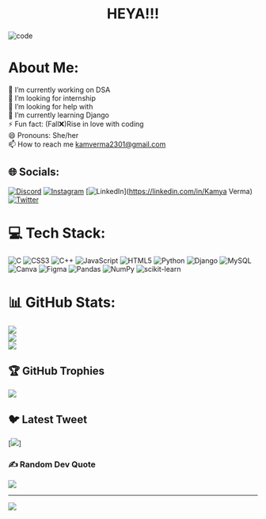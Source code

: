   <h1 align="center">HEYA!!! </h1>
  
![code](https://user-images.githubusercontent.com/85511676/122277978-1be8ea00-cf04-11eb-9bca-e5b93da487da.gif)

  

#  About Me:
🔭 I’m currently working on DSA<br>👯 I’m looking for internship<br>🤝 I’m looking for help with<br>🌱 I’m currently learning Django<br>⚡ Fun fact: (Fall❌)Rise in love with coding<br>😄 Pronouns: She/her<br>📫 How to reach me kamverma2301@gmail.com


## 🌐 Socials:
[![Discord](https://img.shields.io/badge/Discord-%237289DA.svg?logo=discord&logoColor=white)](https://discord.gg/parleG#2312) [![Instagram](https://img.shields.io/badge/Instagram-%23E4405F.svg?logo=Instagram&logoColor=white)](https://instagram.com/kamya_verma_) [![LinkedIn](https://img.shields.io/badge/LinkedIn-%230077B5.svg?logo=linkedin&logoColor=white)](https://linkedin.com/in/Kamya Verma) [![Twitter](https://img.shields.io/badge/Twitter-%231DA1F2.svg?logo=Twitter&logoColor=white)](https://twitter.com/KAMYAVERMA23) 

# 💻 Tech Stack:
![C](https://img.shields.io/badge/c-%2300599C.svg?style=flat-square&logo=c&logoColor=white) ![CSS3](https://img.shields.io/badge/css3-%231572B6.svg?style=flat-square&logo=css3&logoColor=white) ![C++](https://img.shields.io/badge/c++-%2300599C.svg?style=flat-square&logo=c%2B%2B&logoColor=white) ![JavaScript](https://img.shields.io/badge/javascript-%23323330.svg?style=flat-square&logo=javascript&logoColor=%23F7DF1E) ![HTML5](https://img.shields.io/badge/html5-%23E34F26.svg?style=flat-square&logo=html5&logoColor=white) ![Python](https://img.shields.io/badge/python-3670A0?style=flat-square&logo=python&logoColor=ffdd54) ![Django](https://img.shields.io/badge/django-%23092E20.svg?style=flat-square&logo=django&logoColor=white) ![MySQL](https://img.shields.io/badge/mysql-%2300f.svg?style=flat-square&logo=mysql&logoColor=white) ![Canva](https://img.shields.io/badge/Canva-%2300C4CC.svg?style=flat-square&logo=Canva&logoColor=white) 	![Figma](https://img.shields.io/badge/figma-%23F24E1E.svg?style=flat-square&logo=figma&logoColor=white) ![Pandas](https://img.shields.io/badge/pandas-%23150458.svg?style=flat-square&logo=pandas&logoColor=white) ![NumPy](https://img.shields.io/badge/numpy-%23013243.svg?style=flat-square&logo=numpy&logoColor=white) ![scikit-learn](https://img.shields.io/badge/scikit--learn-%23F7931E.svg?style=flat-square&logo=scikit-learn&logoColor=white)
# 📊 GitHub Stats:
![](https://github-readme-stats.vercel.app/api?username=KAMYAVERMA&theme=midnight-purple&hide_border=true&include_all_commits=false&count_private=false)<br/>
![](https://github-readme-streak-stats.herokuapp.com/?user=KAMYAVERMA&theme=midnight-purple&hide_border=true)<br/>
![](https://github-readme-stats.vercel.app/api/top-langs/?username=KAMYAVERMA&theme=midnight-purple&hide_border=true&include_all_commits=false&count_private=false&layout=compact)

## 🏆 GitHub Trophies
![](https://github-profile-trophy.vercel.app/?username=KAMYAVERMA&theme=onedark&no-frame=true&no-bg=true&margin-w=4)

## 🐦 Latest Tweet
[![](https://gtce.itsvg.in/api?username=KAMYAVERMA23)]

### ✍️ Random Dev Quote
![](https://quotes-github-readme.vercel.app/api?type=vetical&theme=tokyonight)

---
![](https://visitcount.itsvg.in/api?id=KAMYAVERMA&icon=5&color=6)

<!-- <p align="left"> <img src="https://komarev.com/ghpvc/?username=kamyaverma&label=Profile%20views&color=0e75b6&style=flat" alt="kamyaverma" /> </p>
<p align="left"> <img src="https://visitcount.itsvg.in/api?id=KAMYAVERMA&icon=5&color=6" alt="kamyaverma" /> </p>

 -->



